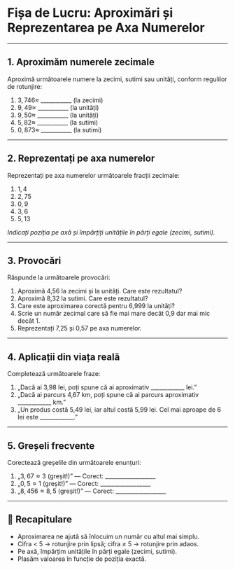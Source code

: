 # **Fișa de Lucru: Aproximări și Reprezentarea pe Axa Numerelor**

------

## 1. **Aproximăm numerele zecimale**

Aproximă următoarele numere la zecimi, sutimi sau unități, conform regulilor de rotunjire:

1. $3{,}746 \approx$ ___________ (la zecimi)
2. $9{,}49 \approx$ ___________ (la unități)
3. $9{,}50 \approx$ ___________ (la unități)
4. $5{,}82 \approx$ ___________ (la sutimi)
5. $0{,}873 \approx$ ___________ (la sutimi)

------

## 2. **Reprezentați pe axa numerelor**

Reprezentați pe axa numerelor următoarele fracții zecimale:

1. $1{,}4$
2. $2{,}75$
3. $0{,}9$
4. $3{,}6$
5. $5{,}13$

*Indicați poziția pe axă și împărțiți unitățile în părți egale (zecimi, sutimi).*

------

## 3. **Provocări**

Răspunde la următoarele provocări:

1. Aproximă 4,56 la zecimi și la unități. Care este rezultatul?
2. Aproximă 8,32 la sutimi. Care este rezultatul?
3. Care este aproximarea corectă pentru 6,999 la unități?
4. Scrie un număr zecimal care să fie mai mare decât 0,9 dar mai mic decât 1.
5. Reprezentați 7,25 și 0,57 pe axa numerelor.

------

## 4. **Aplicații din viața reală**

Completează următoarele fraze:

1. „Dacă ai 3,98 lei, poți spune că ai aproximativ ____________ lei.”
2. „Dacă ai parcurs 4,67 km, poți spune că ai parcurs aproximativ ____________ km.”
3. „Un produs costă 5,49 lei, iar altul costă 5,99 lei. Cel mai aproape de 6 lei este ____________.”

------

## 5. **Greșeli frecvente**

Corectează greșelile din următoarele enunțuri:

1. „$3{,}67 \approx 3$ (greșit!)” — Corect: __________________
2. „$0{,}5 \approx 1$ (greșit!)” — Corect: __________________
3. „$8{,}456 \approx 8{,}5$ (greșit!)” — Corect: __________________

------

## 🔁 **Recapitulare**

- Aproximarea ne ajută să înlocuim un număr cu altul mai simplu.
- Cifra < 5 → rotunjire prin lipsă; cifra ≥ 5 → rotunjire prin adaos.
- Pe axă, împărțim unitățile în părți egale (zecimi, sutimi).
- Plasăm valoarea în funcție de poziția exactă.